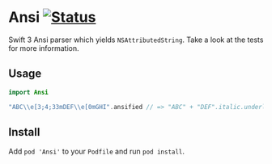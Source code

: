 # Ansi [![Status](https://travis-ci.org/oleander/Ansi.svg?branch=master)](https://travis-ci.org/oleander/Ansi)

Swift 3 Ansi parser which yields `NSAttributedString`. Take a look at the tests for more information.

## Usage

```swift
import Ansi

"ABC\\e[3;4;33mDEF\\e[0mGHI".ansified // => "ABC" + "DEF".italic.underline.yellow + "GHI"
```

## Install

Add `pod 'Ansi'` to your `Podfile` and run `pod install`.
